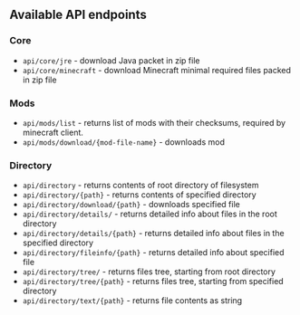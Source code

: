 ﻿## Available API endpoints

### Core
- `api/core/jre` - download Java packet in zip file
- `api/core/minecraft` - download Minecraft minimal required files packed in zip file

### Mods
- `api/mods/list` - returns list of mods with their checksums, required by minecraft client.
- `api/mods/download/{mod-file-name}` - downloads mod

### Directory
- `api/directory` - returns contents of root directory of filesystem
- `api/directory/{path}` - returns contents of specified directory
- `api/directory/download/{path}` - downloads specified file
- `api/directory/details/` - returns detailed info about files in the root directory
- `api/directory/details/{path}` - returns detailed info about files in the specified directory
- `api/directory/fileinfo/{path}` - returns detailed info about specified file
- `api/directory/tree/` - returns files tree, starting from root directory
- `api/directory/tree/{path}` - returns files tree, starting from specified directory
- `api/directory/text/{path}` - returns file contents as string